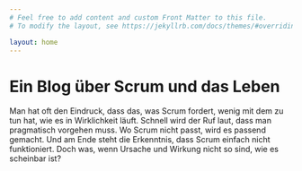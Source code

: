 ```yaml
---
# Feel free to add content and custom Front Matter to this file.
# To modify the layout, see https://jekyllrb.com/docs/themes/#overriding-theme-defaults

layout: home
---
```

# Ein Blog über Scrum und das Leben

Man hat oft den Eindruck, dass das, was Scrum fordert, wenig mit dem zu tun hat, wie es in Wirklichkeit läuft.
Schnell wird der Ruf laut, dass man pragmatisch vorgehen muss.
Wo Scrum nicht passt, wird es passend gemacht.
Und am Ende steht die Erkenntnis, dass Scrum einfach nicht funktioniert.
Doch was, wenn Ursache und Wirkung nicht so sind, wie es scheinbar ist?
